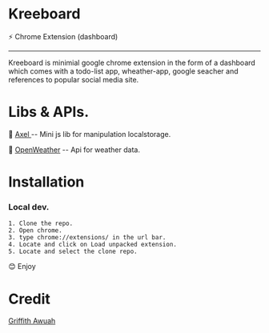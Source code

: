 # Kreeboard
:zap: Chrome Extension (dashboard) 
<hr>
 Kreeboard is minimial google chrome extension in the form of a dashboard which comes with a todo-list app, wheather-app, google seacher and references to popular social media site.

# Libs & APIs.
:gem: <a href="https://github.com/gwuah/axel"> Axel </a> -- Mini js lib for manipulation localstorage.

:gem: <a href="https://openweathermap.org"> OpenWeather</a> -- Api for weather data.

# Installation
 ### Local dev.
 	1. Clone the repo.
 	2. Open chrome.
 	3. type chrome://extensions/ in the url bar.
 	4. Locate and click on Load unpacked extension.
 	5. Locate and select the clone repo.

:blush: Enjoy 	 



# Credit 

<a href="https://github.com/gwuah/"> Griffith Awuah</a> 	